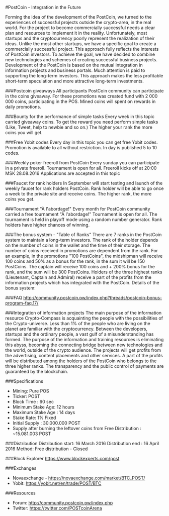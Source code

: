 #PostCoin - Integration in the Future

Forming the idea of the development of the PostCoin, we turned to the experiences of successful projects outside the crypto-area, in the real world. For the project to become commercially successful needs a clear plan and resources to implement it in the reality. Unfortunately, most startups and the cryptocurrency poorly represent the realization of their ideas. Unlike the most other startups, we have a specific goal to create a commercially successful project. This approach fully reflects the interests of PostCoin investors.
To achieve the goal, we have decided to combine new technologies and schemes of creating successful business projects.
Development of the PostCoin is based on the mutual integration in information projects and business portals. Much attention is paid to supporting the long-term investors. This approach makes the less profitable short-term speculation and more attractive long-term investments.

###Postcoin giveaways
All participants PostCoin community can participate in the coins giveaway.
For these promotions was created fund with 2 000 000 coins, participating in the POS. Mined coins will spent on rewards in daily promotions.

###Bounty for the performance of simple tasks
Every week in this topic carried giveaway coins.
To get the reward you need perform simple tasks (Like, Tweet, help to newbie and so on.) The higher your rank the more coins you will get.

###Free Yobit codes
Every day in this topic you can get free Yobit codes. Promotion is available to all without restriction. In day is published 5 to 10 codes.

###Weekly poker freeroll from PostCoin
Every sunday you can participate in a private freeroll. Tournament is open for all.
Freeroll kicks off at 20:00 MSK 28.08.2016
Applications are accepted in this topic

###Faucet for rank holders
In September will start testing and launch of the weekly faucet for rank holders PostCoin.
Rank holder will be able to go once a week to the private site and receive coins. The higher rank, the more coins you get.

###Tournament "À l'abordage!"
Every month for PostCoin community carried a free tournament "À l'abordage!"
Tournament is open for all. The tournament is held in playoff mode using a random number generator.
Rank holders have higher chances of winning. 

###The bonus system - "Table of Ranks"
There are 7 ranks in the PostCoin system to maintain a long-term investors. The rank of the holder depends on the number of coins in the wallet and the time of their storage.
The number of coins received in promotions are dependent from the rank. For an example, in the promotions "100 PostCoins", the midshipman will receive 100 coins and 50% as a bonus for the rank, in the sum it will be 150 PostCoins. The captain will receive 100 coins and + 200% bonus for the rank, and the sum will be 300 PostCoins.
Holders of the three highest ranks (Lieutenant, Captain and Admiral) receive a part of the profits from the information projects which has integrated with the PostCoin.
Details of the bonus system:

###FAQ
http://community.postcoin.pw/index.php?threads/postcoin-bonus-program-faq.17/

###Integration of information projects
The main purpose of the information resource Crypto-Compass is acquainting the people with the possibilities of the Crypto-universe. Less than 1% of the people who are living on the planet are familiar with the cryptocurrency. Between the developers, startups and the ordinary people, a vast gulf of a misunderstanding has formed.
The purpose of the information and training resources is eliminating this abyss, becoming the connecting bridge between new technologies and the world, outside of the crypto audience. The projects will get profits from the advertising, content placements and other services. A part of the profits will be distributed among the holders of the PostCoin who belongs to the three higher ranks. The transparency and the public control of payments are guaranteed by the blockchain.

###Specifications
- Mining: Pure POS
- Ticker: POST
- Block Time : 60 sec
- Minimum Stake Age: 12 hours
- Maximum Stake Age : 14 days
- Stake Rate: 1% Fixed
- Initial Supply : 30.000.000 POST
- Supply after burning the leftover coins from Free Distribution : ~15.081.003 POST

###Distribution
Distribution start: 16 March 2016
Distribution end : 16 April 2016
Method: Free distribution - Closed

###Block Explorer
https://www.blockexperts.com/post

###Exchanges
- Novaexchange - https://novaexchange.com/market/BTC_POST/
- Yobit: https://yobit.net/en/trade/POST/BTC

###Resources
- Forum: http://community.postcoin.pw/index.php
- Twitter: https://twitter.com/POSTcoinArena
